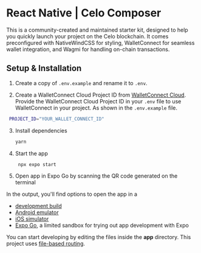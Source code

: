 # React Native | Celo Composer

This is a community-created and maintained starter kit, designed to help you quickly launch your project on the Celo blockchain. It comes preconfigured with NativeWindCSS for styling, WalletConnect for seamless wallet integration, and Wagmi for handling on-chain transactions.

## Setup & Installation

1. Create a copy of `.env.example` and rename it to `.env`.

2. Create a WalletConnect Cloud Project ID from [WalletConnect Cloud](https://cloud.walletconnect.com/). Provide the WalletConnect Cloud Project ID in your `.env` file to use WalletConnect in your project. As shown in the `.env.example` file.

  ```bash
   PROJECT_ID="YOUR_WALLET_CONNECT_ID"
   ```

3. Install dependencies

   ```bash
   yarn 
   ```

4. Start the app

   ```bash
    npx expo start
   ```
5. Open app in Expo Go by scanning the QR code generated on the terminal
   
In the output, you'll find options to open the app in a

- [development build](https://docs.expo.dev/develop/development-builds/introduction/)
- [Android emulator](https://docs.expo.dev/workflow/android-studio-emulator/)
- [iOS simulator](https://docs.expo.dev/workflow/ios-simulator/)
- [Expo Go](https://expo.dev/go), a limited sandbox for trying out app development with Expo

You can start developing by editing the files inside the **app** directory. This project uses [file-based routing](https://docs.expo.dev/router/introduction).



